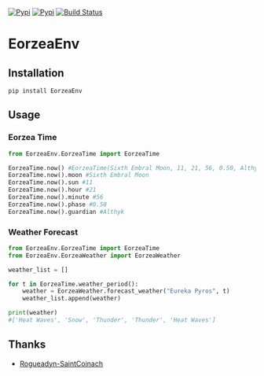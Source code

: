 
[![Pypi](https://img.shields.io/pypi/v/eorzeaenv.svg?style=flat-square)](https://pypi.org/project/EorzeaEnv/)
[![Pypi](https://img.shields.io/pypi/pyversions/eorzeaenv.svg?style=flat-square)](https://pypi.org/project/EorzeaEnv/)
[![Build Status](https://travis-ci.org/EltonChou/EorzeaEnv.svg?branch=1.2.0)](https://travis-ci.org/EltonChou/EorzeaEnv)

# EorzeaEnv
## Installation
```
pip install EorzeaEnv
```

## Usage

### Eorzea Time
```python
from EorzeaEnv.EorzeaTime import EorzeaTime

EorzeaTime.now() #EorzeaTime(Sixth Embral Moon, 11, 21, 56, 0.50, Althyk)
EorzeaTime.now().moon #Sixth Embral Moon
EorzeaTime.now().sun #11
EorzeaTime.now().hour #21
EorzeaTime.now().minute #56
EorzeaTime.now().phase #0.50
EorzeaTime.now().guardian #Althyk
```

### Weather Forecast
```python
from EorzeaEnv.EorzeaTime import EorzeaTime
from EorzeaEnv.EorzeaWeather import EorzeaWeather

weather_list = []

for t in EorzeaTime.weather_period():
    weather = EorzeaWeather.forecast_weather("Eureka Pyros", t)
    weather_list.append(weather)

print(weather)
#['Heat Waves', 'Snow', 'Thunder', 'Thunder', 'Heat Waves']
```
## Thanks
- [Rogueadyn-SaintCoinach](https://github.com/Rogueadyn/SaintCoinach)
